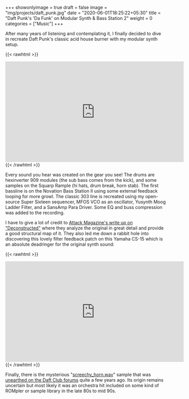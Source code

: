 +++
showonlyimage = true
draft = false
image = "img/projects/daft_punk.jpg"
date = "2020-06-01T18:25:22+05:30"
title = "Daft Punk's 'Da Funk' on Modular Synth & Bass Station 2"
weight = 0
categories = ["Music"]
+++

After many years of listening and contemplating it, I finally decided to dive in recreate Daft Punk's classic acid house burner with my modular synth setup. 

<!--more--> 

{{< rawhtml >}}
<iframe width="560" height="315" src="https://www.youtube.com/embed/8KSj0MYQxGU" title="YouTube video player" frameborder="0" allow="accelerometer; autoplay; clipboard-write; encrypted-media; gyroscope; picture-in-picture" allowfullscreen></iframe>
{{< /rawhtml >}}

Every sound you hear was created on the gear you see! The drums are hexinverter 909 modules (the sub bass comes from the kick), and some samples on the Squarp Rample (hi hats, drum break, horn stab). The first bassline is on the Novation Bass Station II using some external feedback looping for more growl. The classic 303 line is recreated using my open-source Super Sixteen sequencer, MFOS VCO as an oscillator, Yusynth Moog Ladder Filter, and a SansAmp Para Driver. Some EQ and buss compression was added to the recording.

I have to give a lot of credit to [Attack Magazine's write up on "Deconstructed"](https://www.attackmagazine.com/technique/deconstructed/daft-punk-da-funk/) where they analyze the original in great detail and provide a good structural map of it. They also led me down a rabbit hole into discovering this lovely filter feedback patch on this Yamaha CS-15 which is an absolute deadringer for the original synth sound:

{{< rawhtml >}}
<iframe width="560" height="315" src="https://www.youtube.com/embed/W4PEAKNtbVw?start=354" title="YouTube video player" frameborder="0" allow="accelerometer; autoplay; clipboard-write; encrypted-media; gyroscope; picture-in-picture" allowfullscreen></iframe>
{{< /rawhtml >}}

Finally, there is the mysterious "[screechy_horn.wav](/img/blog/screechy_horn.wav)" sample that was [unearthed on the Daft Club forums](https://web.archive.org/web/20150428045449/http://www.thedaftclub.com/forum/showthread.php/15021-Da-Funk-horn-sample/page2) quite a few years ago. Its origin remains uncertain but most likely it was an orchestra hit included on some kind of ROMpler or sample library in the late 80s to mid 90s.
